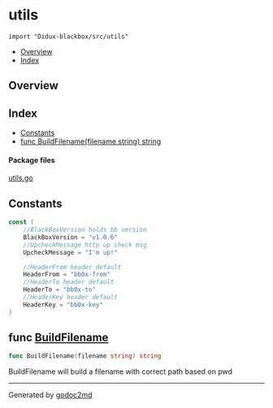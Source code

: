 

# utils
`import "Didux-blackbox/src/utils"`

* [Overview](#pkg-overview)
* [Index](#pkg-index)

## <a name="pkg-overview">Overview</a>



## <a name="pkg-index">Index</a>
* [Constants](#pkg-constants)
* [func BuildFilename(filename string) string](#BuildFilename)


#### <a name="pkg-files">Package files</a>
[utils.go](/src/Didux-blackbox/src/utils/utils.go) 


## <a name="pkg-constants">Constants</a>
``` go
const (
    //BlackBoxVersion holds bb version
    BlackBoxVersion = "v1.0.6"
    //UpcheckMessage http up check msg
    UpcheckMessage = "I'm up!"

    //HeaderFrom header default
    HeaderFrom = "bb0x-from"
    //HeaderTo header default
    HeaderTo = "bb0x-to"
    //HeaderKey header default
    HeaderKey = "bb0x-key"
)
```



## <a name="BuildFilename">func</a> [BuildFilename](/src/target/utils.go?s=1233:1275#L41)
``` go
func BuildFilename(filename string) string
```
BuildFilename will build a filename with correct path based on pwd








- - -
Generated by [godoc2md](http://godoc.org/github.com/davecheney/godoc2md)
